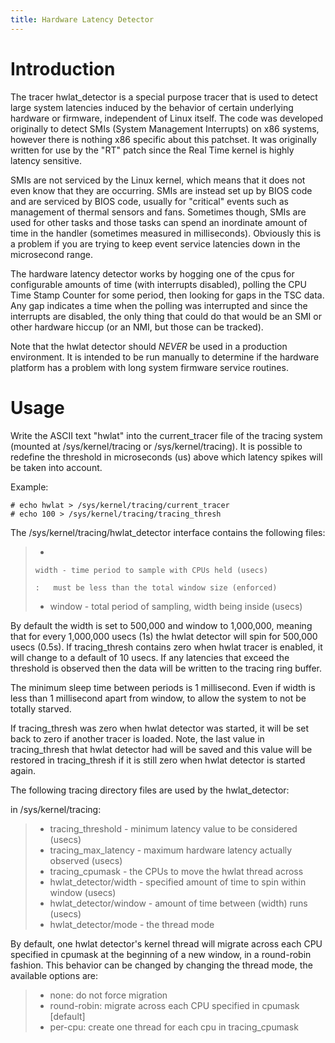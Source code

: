 ```yaml
---
title: Hardware Latency Detector
---
```


# Introduction

The tracer hwlat_detector is a special purpose tracer that is used to detect large system latencies induced by the behavior of certain underlying hardware or firmware, independent of Linux itself. The code was developed originally to detect SMIs (System Management Interrupts) on x86 systems, however there is nothing x86 specific about this patchset. It was originally written for use by the \"RT\" patch since the Real Time kernel is highly latency sensitive.

SMIs are not serviced by the Linux kernel, which means that it does not even know that they are occurring. SMIs are instead set up by BIOS code and are serviced by BIOS code, usually for \"critical\" events such as management of thermal sensors and fans. Sometimes though, SMIs are used for other tasks and those tasks can spend an inordinate amount of time in the handler (sometimes measured in milliseconds). Obviously this is a problem if you are trying to keep event service latencies down in the microsecond range.

The hardware latency detector works by hogging one of the cpus for configurable amounts of time (with interrupts disabled), polling the CPU Time Stamp Counter for some period, then looking for gaps in the TSC data. Any gap indicates a time when the polling was interrupted and since the interrupts are disabled, the only thing that could do that would be an SMI or other hardware hiccup (or an NMI, but those can be tracked).

Note that the hwlat detector should _NEVER_ be used in a production environment. It is intended to be run manually to determine if the hardware platform has a problem with long system firmware service routines.

# Usage

Write the ASCII text \"hwlat\" into the current_tracer file of the tracing system (mounted at /sys/kernel/tracing or /sys/kernel/tracing). It is possible to redefine the threshold in microseconds (us) above which latency spikes will be taken into account.

Example:

```
# echo hwlat > /sys/kernel/tracing/current_tracer
# echo 100 > /sys/kernel/tracing/tracing_thresh
```

The /sys/kernel/tracing/hwlat_detector interface contains the following files:

> -
>
> ```
> width - time period to sample with CPUs held (usecs)
>
> :   must be less than the total window size (enforced)
> ```
>
> - window - total period of sampling, width being inside (usecs)

By default the width is set to 500,000 and window to 1,000,000, meaning that for every 1,000,000 usecs (1s) the hwlat detector will spin for 500,000 usecs (0.5s). If tracing_thresh contains zero when hwlat tracer is enabled, it will change to a default of 10 usecs. If any latencies that exceed the threshold is observed then the data will be written to the tracing ring buffer.

The minimum sleep time between periods is 1 millisecond. Even if width is less than 1 millisecond apart from window, to allow the system to not be totally starved.

If tracing_thresh was zero when hwlat detector was started, it will be set back to zero if another tracer is loaded. Note, the last value in tracing_thresh that hwlat detector had will be saved and this value will be restored in tracing_thresh if it is still zero when hwlat detector is started again.

The following tracing directory files are used by the hwlat_detector:

in /sys/kernel/tracing:

> - tracing_threshold - minimum latency value to be considered (usecs)
> - tracing_max_latency - maximum hardware latency actually observed (usecs)
> - tracing_cpumask - the CPUs to move the hwlat thread across
> - hwlat_detector/width - specified amount of time to spin within window (usecs)
> - hwlat_detector/window - amount of time between (width) runs (usecs)
> - hwlat_detector/mode - the thread mode

By default, one hwlat detector\'s kernel thread will migrate across each CPU specified in cpumask at the beginning of a new window, in a round-robin fashion. This behavior can be changed by changing the thread mode, the available options are:

> - none: do not force migration
> - round-robin: migrate across each CPU specified in cpumask \[default\]
> - per-cpu: create one thread for each cpu in tracing_cpumask
